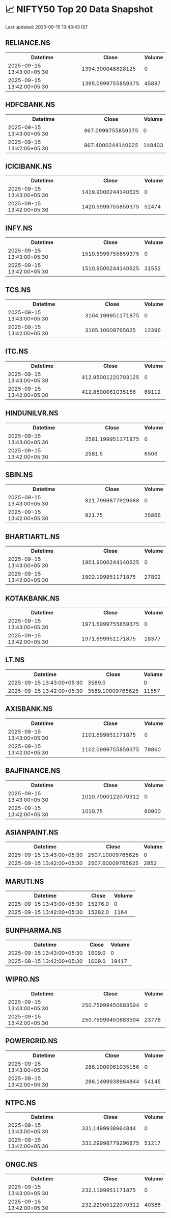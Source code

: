 # 📈 NIFTY50 Top 20 Data Snapshot

Last updated: 2025-09-15 13:43:43 IST

## RELIANCE.NS

<table>
  <tr><th>Datetime</th><th>Close</th><th>Volume</th></tr>
  <tr><td>2025-09-15 13:43:00+05:30</td><td>1394.300048828125</td><td>0</td></tr>
  <tr><td>2025-09-15 13:42:00+05:30</td><td>1395.0999755859375</td><td>45897</td></tr>
</table>

## HDFCBANK.NS

<table>
  <tr><th>Datetime</th><th>Close</th><th>Volume</th></tr>
  <tr><td>2025-09-15 13:43:00+05:30</td><td>967.0999755859375</td><td>0</td></tr>
  <tr><td>2025-09-15 13:42:00+05:30</td><td>967.4000244140625</td><td>148403</td></tr>
</table>

## ICICIBANK.NS

<table>
  <tr><th>Datetime</th><th>Close</th><th>Volume</th></tr>
  <tr><td>2025-09-15 13:43:00+05:30</td><td>1419.9000244140625</td><td>0</td></tr>
  <tr><td>2025-09-15 13:42:00+05:30</td><td>1420.5999755859375</td><td>52474</td></tr>
</table>

## INFY.NS

<table>
  <tr><th>Datetime</th><th>Close</th><th>Volume</th></tr>
  <tr><td>2025-09-15 13:43:00+05:30</td><td>1510.5999755859375</td><td>0</td></tr>
  <tr><td>2025-09-15 13:42:00+05:30</td><td>1510.9000244140625</td><td>31552</td></tr>
</table>

## TCS.NS

<table>
  <tr><th>Datetime</th><th>Close</th><th>Volume</th></tr>
  <tr><td>2025-09-15 13:43:00+05:30</td><td>3104.199951171875</td><td>0</td></tr>
  <tr><td>2025-09-15 13:42:00+05:30</td><td>3105.10009765625</td><td>12396</td></tr>
</table>

## ITC.NS

<table>
  <tr><th>Datetime</th><th>Close</th><th>Volume</th></tr>
  <tr><td>2025-09-15 13:43:00+05:30</td><td>412.95001220703125</td><td>0</td></tr>
  <tr><td>2025-09-15 13:42:00+05:30</td><td>412.8500061035156</td><td>69112</td></tr>
</table>

## HINDUNILVR.NS

<table>
  <tr><th>Datetime</th><th>Close</th><th>Volume</th></tr>
  <tr><td>2025-09-15 13:43:00+05:30</td><td>2581.199951171875</td><td>0</td></tr>
  <tr><td>2025-09-15 13:42:00+05:30</td><td>2581.5</td><td>6506</td></tr>
</table>

## SBIN.NS

<table>
  <tr><th>Datetime</th><th>Close</th><th>Volume</th></tr>
  <tr><td>2025-09-15 13:43:00+05:30</td><td>821.7999877929688</td><td>0</td></tr>
  <tr><td>2025-09-15 13:42:00+05:30</td><td>821.75</td><td>35866</td></tr>
</table>

## BHARTIARTL.NS

<table>
  <tr><th>Datetime</th><th>Close</th><th>Volume</th></tr>
  <tr><td>2025-09-15 13:43:00+05:30</td><td>1901.9000244140625</td><td>0</td></tr>
  <tr><td>2025-09-15 13:42:00+05:30</td><td>1902.199951171875</td><td>27802</td></tr>
</table>

## KOTAKBANK.NS

<table>
  <tr><th>Datetime</th><th>Close</th><th>Volume</th></tr>
  <tr><td>2025-09-15 13:43:00+05:30</td><td>1971.5999755859375</td><td>0</td></tr>
  <tr><td>2025-09-15 13:42:00+05:30</td><td>1971.699951171875</td><td>18377</td></tr>
</table>

## LT.NS

<table>
  <tr><th>Datetime</th><th>Close</th><th>Volume</th></tr>
  <tr><td>2025-09-15 13:43:00+05:30</td><td>3589.0</td><td>0</td></tr>
  <tr><td>2025-09-15 13:42:00+05:30</td><td>3589.10009765625</td><td>11557</td></tr>
</table>

## AXISBANK.NS

<table>
  <tr><th>Datetime</th><th>Close</th><th>Volume</th></tr>
  <tr><td>2025-09-15 13:43:00+05:30</td><td>1101.699951171875</td><td>0</td></tr>
  <tr><td>2025-09-15 13:42:00+05:30</td><td>1102.0999755859375</td><td>78860</td></tr>
</table>

## BAJFINANCE.NS

<table>
  <tr><th>Datetime</th><th>Close</th><th>Volume</th></tr>
  <tr><td>2025-09-15 13:43:00+05:30</td><td>1010.7000122070312</td><td>0</td></tr>
  <tr><td>2025-09-15 13:42:00+05:30</td><td>1010.75</td><td>60900</td></tr>
</table>

## ASIANPAINT.NS

<table>
  <tr><th>Datetime</th><th>Close</th><th>Volume</th></tr>
  <tr><td>2025-09-15 13:43:00+05:30</td><td>2507.10009765625</td><td>0</td></tr>
  <tr><td>2025-09-15 13:42:00+05:30</td><td>2507.60009765625</td><td>2852</td></tr>
</table>

## MARUTI.NS

<table>
  <tr><th>Datetime</th><th>Close</th><th>Volume</th></tr>
  <tr><td>2025-09-15 13:43:00+05:30</td><td>15276.0</td><td>0</td></tr>
  <tr><td>2025-09-15 13:42:00+05:30</td><td>15282.0</td><td>1164</td></tr>
</table>

## SUNPHARMA.NS

<table>
  <tr><th>Datetime</th><th>Close</th><th>Volume</th></tr>
  <tr><td>2025-09-15 13:43:00+05:30</td><td>1609.0</td><td>0</td></tr>
  <tr><td>2025-09-15 13:42:00+05:30</td><td>1609.0</td><td>19417</td></tr>
</table>

## WIPRO.NS

<table>
  <tr><th>Datetime</th><th>Close</th><th>Volume</th></tr>
  <tr><td>2025-09-15 13:43:00+05:30</td><td>250.75999450683594</td><td>0</td></tr>
  <tr><td>2025-09-15 13:42:00+05:30</td><td>250.75999450683594</td><td>23776</td></tr>
</table>

## POWERGRID.NS

<table>
  <tr><th>Datetime</th><th>Close</th><th>Volume</th></tr>
  <tr><td>2025-09-15 13:43:00+05:30</td><td>286.1000061035156</td><td>0</td></tr>
  <tr><td>2025-09-15 13:42:00+05:30</td><td>286.1499938964844</td><td>54145</td></tr>
</table>

## NTPC.NS

<table>
  <tr><th>Datetime</th><th>Close</th><th>Volume</th></tr>
  <tr><td>2025-09-15 13:43:00+05:30</td><td>331.1499938964844</td><td>0</td></tr>
  <tr><td>2025-09-15 13:42:00+05:30</td><td>331.29998779296875</td><td>51217</td></tr>
</table>

## ONGC.NS

<table>
  <tr><th>Datetime</th><th>Close</th><th>Volume</th></tr>
  <tr><td>2025-09-15 13:43:00+05:30</td><td>232.1199951171875</td><td>0</td></tr>
  <tr><td>2025-09-15 13:42:00+05:30</td><td>232.22000122070312</td><td>40388</td></tr>
</table>

